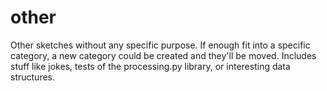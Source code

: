 # other

Other sketches without any specific purpose. If enough fit into a specific category, a new category could be created and they'll be moved. Includes stuff like jokes, tests of the processing.py library, or interesting data structures.